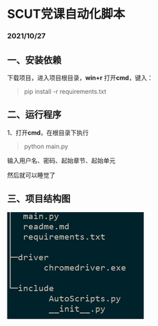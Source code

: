 # SCUT党课自动化脚本

### 2021/10/27

## 一、安装依赖
下载项目，进入项目根目录，**win+r** 打开**cmd**，键入：
>pip install -r requirements.txt

## 二、运行程序
1、打开**cmd**，在根目录下执行
>python main.py

输入用户名、密码、起始章节、起始单元

然后就可以睡觉了

## 三、项目结构图
![](tree.PNG)


